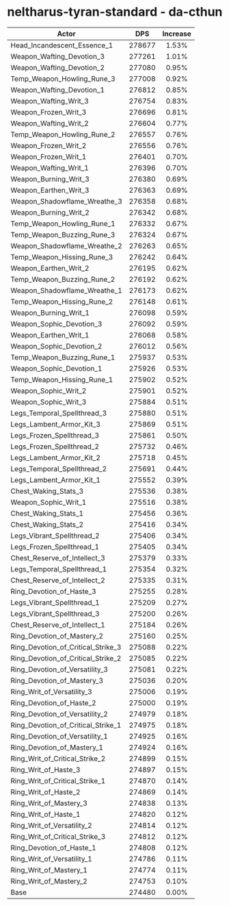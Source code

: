 # neltharus-tyran-standard - da-cthun
| Actor | DPS | Increase |
|---|:---:|:---:|
|Head_Incandescent_Essence_1|278677|1.53%|
|Weapon_Wafting_Devotion_3|277261|1.01%|
|Weapon_Wafting_Devotion_2|277080|0.95%|
|Temp_Weapon_Howling_Rune_3|277008|0.92%|
|Weapon_Wafting_Devotion_1|276812|0.85%|
|Weapon_Wafting_Writ_3|276754|0.83%|
|Weapon_Frozen_Writ_3|276696|0.81%|
|Weapon_Wafting_Writ_2|276604|0.77%|
|Temp_Weapon_Howling_Rune_2|276557|0.76%|
|Weapon_Frozen_Writ_2|276556|0.76%|
|Weapon_Frozen_Writ_1|276401|0.70%|
|Weapon_Wafting_Writ_1|276396|0.70%|
|Weapon_Burning_Writ_3|276380|0.69%|
|Weapon_Earthen_Writ_3|276363|0.69%|
|Weapon_Shadowflame_Wreathe_3|276358|0.68%|
|Weapon_Burning_Writ_2|276342|0.68%|
|Temp_Weapon_Howling_Rune_1|276332|0.67%|
|Temp_Weapon_Buzzing_Rune_3|276324|0.67%|
|Weapon_Shadowflame_Wreathe_2|276263|0.65%|
|Temp_Weapon_Hissing_Rune_3|276242|0.64%|
|Weapon_Earthen_Writ_2|276195|0.62%|
|Temp_Weapon_Buzzing_Rune_2|276192|0.62%|
|Weapon_Shadowflame_Wreathe_1|276173|0.62%|
|Temp_Weapon_Hissing_Rune_2|276148|0.61%|
|Weapon_Burning_Writ_1|276098|0.59%|
|Weapon_Sophic_Devotion_3|276092|0.59%|
|Weapon_Earthen_Writ_1|276068|0.58%|
|Weapon_Sophic_Devotion_2|276012|0.56%|
|Temp_Weapon_Buzzing_Rune_1|275937|0.53%|
|Weapon_Sophic_Devotion_1|275926|0.53%|
|Temp_Weapon_Hissing_Rune_1|275902|0.52%|
|Weapon_Sophic_Writ_2|275901|0.52%|
|Weapon_Sophic_Writ_3|275884|0.51%|
|Legs_Temporal_Spellthread_3|275880|0.51%|
|Legs_Lambent_Armor_Kit_3|275869|0.51%|
|Legs_Frozen_Spellthread_3|275861|0.50%|
|Legs_Frozen_Spellthread_2|275732|0.46%|
|Legs_Lambent_Armor_Kit_2|275718|0.45%|
|Legs_Temporal_Spellthread_2|275691|0.44%|
|Legs_Lambent_Armor_Kit_1|275552|0.39%|
|Chest_Waking_Stats_3|275536|0.38%|
|Weapon_Sophic_Writ_1|275516|0.38%|
|Chest_Waking_Stats_1|275456|0.36%|
|Chest_Waking_Stats_2|275416|0.34%|
|Legs_Vibrant_Spellthread_2|275406|0.34%|
|Legs_Frozen_Spellthread_1|275405|0.34%|
|Chest_Reserve_of_Intellect_3|275379|0.33%|
|Legs_Temporal_Spellthread_1|275354|0.32%|
|Chest_Reserve_of_Intellect_2|275335|0.31%|
|Ring_Devotion_of_Haste_3|275255|0.28%|
|Legs_Vibrant_Spellthread_1|275209|0.27%|
|Legs_Vibrant_Spellthread_3|275200|0.26%|
|Chest_Reserve_of_Intellect_1|275184|0.26%|
|Ring_Devotion_of_Mastery_2|275160|0.25%|
|Ring_Devotion_of_Critical_Strike_3|275088|0.22%|
|Ring_Devotion_of_Critical_Strike_2|275085|0.22%|
|Ring_Devotion_of_Versatility_3|275081|0.22%|
|Ring_Devotion_of_Mastery_3|275036|0.20%|
|Ring_Writ_of_Versatility_3|275006|0.19%|
|Ring_Devotion_of_Haste_2|275000|0.19%|
|Ring_Devotion_of_Versatility_2|274979|0.18%|
|Ring_Devotion_of_Critical_Strike_1|274975|0.18%|
|Ring_Devotion_of_Versatility_1|274925|0.16%|
|Ring_Devotion_of_Mastery_1|274924|0.16%|
|Ring_Writ_of_Critical_Strike_2|274899|0.15%|
|Ring_Writ_of_Haste_3|274897|0.15%|
|Ring_Writ_of_Critical_Strike_1|274870|0.14%|
|Ring_Writ_of_Haste_2|274869|0.14%|
|Ring_Writ_of_Mastery_3|274838|0.13%|
|Ring_Writ_of_Haste_1|274820|0.12%|
|Ring_Writ_of_Versatility_2|274814|0.12%|
|Ring_Writ_of_Critical_Strike_3|274812|0.12%|
|Ring_Devotion_of_Haste_1|274808|0.12%|
|Ring_Writ_of_Versatility_1|274786|0.11%|
|Ring_Writ_of_Mastery_1|274774|0.11%|
|Ring_Writ_of_Mastery_2|274753|0.10%|
|Base|274480|0.00%|
